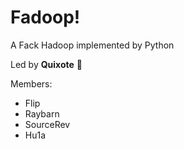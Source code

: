 # Fadoop!

A Fack Hadoop implemented by Python

Led by **Quixote** 🤩

Members:
- Flip
- Raybarn
- SourceRev
- Hu1a
